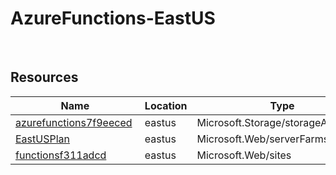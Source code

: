 # AzureFunctions-EastUS 
 
## Resources


| Name | Location | Type |
| --- | --- | --- |
| [azurefunctions7f9eeced](azurefunctions7f9eeced--417821204.md)  | eastus  | Microsoft.Storage/storageAccounts  |
| [EastUSPlan](EastUSPlan--1301255453.md)  | eastus  | Microsoft.Web/serverFarms  |
| [functionsf311adcd](functionsf311adcd-1132411445.md)  | eastus  | Microsoft.Web/sites  |



